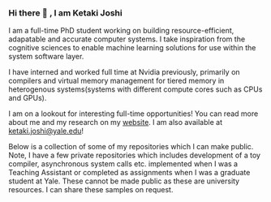 ### Hi there 👋 , I am Ketaki Joshi

I am a full-time PhD student working on building resource-efficient, adapatable and accurate computer systems. I take inspiration from the cognitive sciences to enable machine learning solutions for use within the system software layer.

I have interned and worked full time at Nvidia previously, primarily on compilers and virtual memory management for tiered memory in heterogenous systems(systems with different compute cores such as CPUs and GPUs).

I am on a lookout for interesting full-time opportunities! You can read more about me and my research on my [website](https://joshi-ketaki.github.io/).
I am also available at ketaki.joshi@yale.edu!

Below is a collection of some of my repositories which I can make public. Note, I have a few private repositories which includes development of a toy compiler, asynchronous system calls etc. implemented when I was a Teaching Assistant or completed as assignments when I was a graduate student at Yale. These cannot be made public as these are university resources. I can share these samples on request.

<!--
**Joshi-Ketaki/Joshi-Ketaki** is a ✨ _special_ ✨ repository because its `README.md` (this file) appears on your GitHub profile.

Here are some ideas to get you started:

- 🔭 I’m currently working on ...
- 🌱 I’m currently learning ...
- 👯 I’m looking to collaborate on ...
- 🤔 I’m looking for help with ...
- 💬 Ask me about ...
- 📫 How to reach me: ...
- 😄 Pronouns: ...
- ⚡ Fun fact: ...
-->
